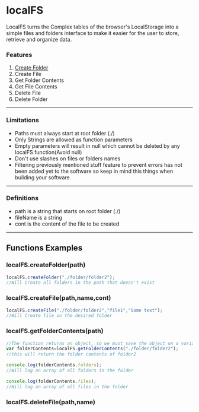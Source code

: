 # localFS

LocalFS turns the Complex tables of the browser's LocalStorage into a simple files and folders interface to make it easier for the user to store, retrieve and organize data.

### Features 
1. [Create Folder](#user-content-localfscreatefilepathnamecont)
2. Create File
3. Get Folder Contents
4. Get File Contents
5. Delete File
6. Delete Folder
-----------------------
### Limitations
- Paths must always start at root folder (./)
- Only Strings are allowed as function parameters
- Empty parameters will result in null which cannot be deleted by any localFS function(Avoid null)
- Don't use slashes on files or folders names
- Filtering previously mentioned stuff feature to prevent errors has not been added yet to the software so keep in mind this things when building your software
------------------------------------------------
### Definitions
- path is a string that starts on root folder (./)
- fileName is a string
- cont is the content of the file to be created
-------------------------------------------------
## Functions Examples
### localFS.createFolder(path)
```javascript
localFS.createFolder("./folder/folder2");
//Will Create all folders in the path that doesn't exist
```
### localFS.createFile(path,name,cont)
```javascript
localFS.createFile("./folder/folder2","file1","Some text");
//Will Create file on the desired folder
```
### localFS.getFolderContents(path)
```javascript
//The function returns an object, so we must save the object on a variable
var folderContents=localFS.getFolderContents("./folder/folder2");
//this will return the folder contents of folder2

console.log(folderContents.folders);
//Will log an array of all folders in the folder

console.log(folderContents.files);
//Will log an array of all files in the folder
```
### localFS.deleteFile(path,name)